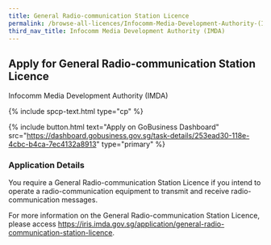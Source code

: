 ```yaml
---
title: General Radio-communication Station Licence
permalink: /browse-all-licences/Infocomm-Media-Development-Authority-(IMDA)/General-Radio-communication-Station-Licence
third_nav_title: Infocomm Media Development Authority (IMDA)
---
```


## Apply for General Radio-communication Station Licence

Infocomm Media Development Authority (IMDA)

{% include spcp-text.html type="cp" %}

{% include button.html text="Apply on GoBusiness Dashboard" src="https://dashboard.gobusiness.gov.sg/task-details/253ead30-118e-4cbc-b4ca-7ec4132a8913" type="primary" %}

<H3>Application Details</H3>

<p>You require a General Radio-communication Station Licence if you intend to operate a radio-communication equipment to transmit and receive radio-communication messages.
</p><p>
For more information on the General Radio-communication Station Licence, please access <a href="https://iris.imda.gov.sg/application/general-radio-communication-station-licence">https://iris.imda.gov.sg/application/general-radio-communication-station-licence</a>.
</p>

